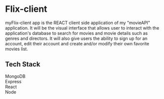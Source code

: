 # Flix-client
myFlix-client app is the REACT client side application of my "movieAPI" application. It will be the visual interface that allows user to interact with the application's database to search for movies and movie details such as genres and directors. It will also give users the ability to sign up for an account, edit their account and create and/or modify their own favorite movies list. 

## Tech Stack
MongoDB<br>
Express<br>
React<br>
Node
